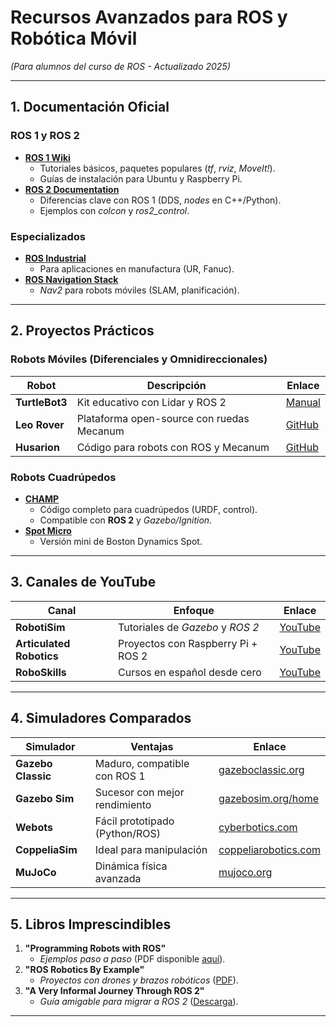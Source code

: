 # **Recursos Avanzados para ROS y Robótica Móvil**  
*(Para alumnos del curso de ROS - Actualizado 2025)*  

---

## **1. Documentación Oficial**  
### **ROS 1 y ROS 2**  
- **[ROS 1 Wiki](http://wiki.ros.org/)**  
  - Tutoriales básicos, paquetes populares (*tf*, *rviz*, *MoveIt!*).  
  - Guías de instalación para Ubuntu y Raspberry Pi.  
- **[ROS 2 Documentation](https://docs.ros.org/)**  
  - Diferencias clave con ROS 1 (DDS, *nodes* en C++/Python).  
  - Ejemplos con *colcon* y *ros2_control*.  

### **Especializados**  
- **[ROS Industrial](https://rosindustrial.org/)**  
  - Para aplicaciones en manufactura (UR, Fanuc).  
- **[ROS Navigation Stack](https://docs.nav2.org/)**  
  - *Nav2* para robots móviles (SLAM, planificación).  

---

## **2. Proyectos Prácticos**  
### **Robots Móviles (Diferenciales y Omnidireccionales)**  
| Robot | Descripción | Enlace |  
|-------|------------|--------|  
| **TurtleBot3** | Kit educativo con Lidar y ROS 2 | [Manual](https://emanual.robotis.com/docs/en/platform/turtlebot3/overview/) |  
| **Leo Rover** | Plataforma open-source con ruedas Mecanum | [GitHub](https://github.com/LeoRover) |  
| **Husarion** | Código para robots con ROS y Mecanum | [GitHub](https://github.com/husarion) |  

### **Robots Cuadrúpedos**  
- **[CHAMP](https://github.com/chvmp/champ)**  
  - Código completo para cuadrúpedos (URDF, control).  
  - Compatible con **ROS 2** y *Gazebo/Ignition*.  
- **[Spot Micro](https://github.com/mike4192/spotMicro)**  
  - Versión mini de Boston Dynamics Spot.  
---

## **3. Canales de YouTube**  
| Canal | Enfoque | Enlace |  
|-------|---------|--------|  
| **RobotiSim** | Tutoriales de *Gazebo* y *ROS 2* | [YouTube](https://www.youtube.com/results?search_query=robotisim) |  
| **Articulated Robotics** | Proyectos con Raspberry Pi + ROS 2 | [YouTube](https://www.youtube.com/@ArticulatedRobotics) |  
| **RoboSkills** | Cursos en español desde cero | [YouTube](https://www.youtube.com/@RoboSkillsPe) |  

---

## **4. Simuladores Comparados**  
| Simulador | Ventajas | Enlace |  
|-----------|----------|--------|  
| **Gazebo Classic** | Maduro, compatible con ROS 1 | [gazeboclassic.org](https://classic.gazebosim.org/) |  
| **Gazebo Sim** | Sucesor con mejor rendimiento | [gazebosim.org/home](https://gazebosim.org/home) |  
| **Webots** | Fácil prototipado (Python/ROS) | [cyberbotics.com](https://cyberbotics.com/) |  
| **CoppeliaSim** | Ideal para manipulación | [coppeliarobotics.com](https://www.coppeliarobotics.com/) |  
| **MuJoCo** | Dinámica física avanzada | [mujoco.org](https://mujoco.org/) |  

---

## **5. Libros Imprescindibles**  
1. **"Programming Robots with ROS"**  
   - *Ejemplos paso a paso* (PDF disponible [aquí](http://alvarestech.com/temp/capp/GDT_Forma3D/Programming%20Robots%20with%20ROS%20by%20Morgan%20Quigley,%20Brian%20Gerkey,%20William%20D.%20Smart%20(z-lib.org).pdf)).  
2. **"ROS Robotics By Example"**  
   - *Proyectos con drones y brazos robóticos* ([PDF](https://sceweb.sce.uhcl.edu/harman/CENG5437_MobileRobots/Webitems2020/ROS_ROBOTICS_BY_EXAMPLE_SECOND_EDITION.pdf)).  
3. **"A Very Informal Journey Through ROS 2"**  
   - *Guía amigable para migrar a ROS 2* ([Descarga](https://pdfcoffee.com/sanet-st-a-very-informal-journey-through-ros-2-pdf-free.html)).  

---

